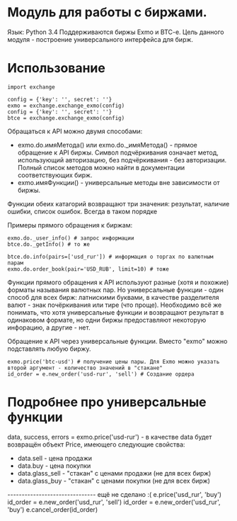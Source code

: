 # Модуль для работы с биржами.

Язык: Python 3.4 
Поддерживаются биржы Exmo и BTC-e. Цель данного модуля - построение универсального интерфейса для бирж.

# Использование

```
import exchange

config = {'key': '', secret': ''}
exmo = exchange.exchange_exmo(config)
config = {'key': '', secret': ''}
btce = exchange.exchange_exmo(config)
```

Обращаться к API можно двумя способами:
- exmo.do.имяМетода() или exmo.do._имяМетода() - прямое обращение к API биржы. Символ подчёркивания означает метод, использующий авторизацию, без подчёркивания - без авторизации. Полный список методов можно найти в документации соответствующих бирж.
- exmo.имяФункции() - универсальные методы вне зависимости от биржы.

Функции обеих катагорий возвращают три значения: результат, наличие ошибки, список ошибок. Всегда в таком порядке

Примеры прямого обращения к биржам:
```
exmo.do._user_info() # запрос информации 
btce.do._getInfo() # то же

btce.do.info(pairs=['usd_rur']) # информация о торгах по валютным парам
exmo.do.order_book(pair='USD_RUB', limit=10) # тоже
```

Функции прямого обращения к API используют разные (хотя и похожие) форматы называния валютных пар. Но универсальные функции - один способ для всех бирж: латнискими буквами, в качестве разделителя валют - знак почёркивания или тире (что проще). Необходимо всё же понимать, что хотя универсальные функции и возвращают результат в одинаковом формате, но одни биржы предоставляют некоторую инфорацию, а другие - нет.

Обращение к API через универсальные функции. Вместо "exmo" можно подставлять любую биржу.

```
exmo.price('btc-usd') # получение цены пары. Для Exmo можно указать второй аргумент - количество значений в "стакане"
id_order = e.new_order('usd-rur', 'sell') # Создание ордера
```

# Подробнее про универсальные функции

data, success, errors = exmo.price('usd-rur') - в качестве data будет возвращён объект Price, имеющего следующие свойства:
- data.sell - цена продажи
- data.buy - цена покупки
- data.glass_sell - "стакан" с ценами продажи (не для всех бирж)
- data.glass_buy - "стакан" с ценами покупки (не для всех бирж)






 
 
 
------------------------------- ещё не сделано :( 
e.price('usd_rur', 'buy')
id_order = e.new_order('usd_rur', 'sell')
id_order = e.new_order('usd_rur', 'buy')
e.cancel_order(id_order)